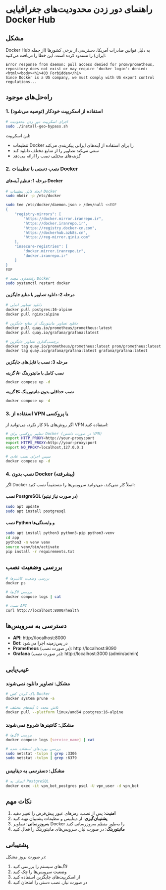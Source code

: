 # راهنمای دور زدن محدودیت‌های جغرافیایی Docker Hub

## مشکل
Docker Hub به دلیل قوانین صادرات آمریکا، دسترسی از برخی کشورها (از جمله ایران) را مسدود کرده است. این خطا را دریافت می‌کنید:

```
Error response from daemon: pull access denied for prom/prometheus, repository does not exist or may require 'docker login': denied: <html><body><h1>403 Forbidden</h1>
Since Docker is a US company, we must comply with US export control regulations...
```

## راه‌حل‌های موجود

### 1. استفاده از اسکریپت خودکار (توصیه می‌شود)

```bash
# اجرای اسکریپت دور زدن محدودیت
sudo ./install-geo-bypass.sh
```

این اسکریپت:
- تنظیمات Docker را برای استفاده از آینه‌های ایرانی پیکربندی می‌کند
- سعی می‌کند تصاویر را از منابع مختلف دانلود کند
- گزینه‌های مختلف نصب را ارائه می‌دهد

### 2. نصب دستی با تنظیمات Docker

#### مرحله 1: تنظیم آینه‌های Docker

```bash
# ایجاد فایل تنظیمات Docker
sudo mkdir -p /etc/docker

sudo tee /etc/docker/daemon.json > /dev/null <<EOF
{
    "registry-mirrors": [
        "https://docker.mirror.iranrepo.ir",
        "https://docker.iranrepo.ir",
        "https://registry.docker-cn.com",
        "https://dockerhub.azk8s.cn",
        "https://reg-mirror.qiniu.com"
    ],
    "insecure-registries": [
        "docker.mirror.iranrepo.ir",
        "docker.iranrepo.ir"
    ]
}
EOF

# راه‌اندازی مجدد Docker
sudo systemctl restart docker
```

#### مرحله 2: دانلود تصاویر با منابع جایگزین

```bash
# دانلود تصاویر اصلی
docker pull postgres:16-alpine
docker pull nginx:alpine

# دانلود تصاویر مانیتورینگ از منابع جایگزین
docker pull quay.io/prometheus/prometheus:latest
docker pull quay.io/grafana/grafana:latest

# برچسب‌گذاری تصاویر جایگزین
docker tag quay.io/prometheus/prometheus:latest prom/prometheus:latest
docker tag quay.io/grafana/grafana:latest grafana/grafana:latest
```

#### مرحله 3: نصب با فایل‌های جایگزین

**گزینه A: نصب کامل با مانیتورینگ**
```bash
docker compose up -d
```

**گزینه B: نصب حداقلی بدون مانیتورینگ**
```bash
docker compose up -d
```

### 3. استفاده از VPN یا پروکسی

اگر روش‌های بالا کار نکرد، می‌توانید از VPN استفاده کنید:

```bash
# تنظیم پروکسی برای Docker (در صورت داشتن VPN)
export HTTP_PROXY=http://your-proxy:port
export HTTPS_PROXY=http://your-proxy:port
export NO_PROXY=localhost,127.0.0.1

# سپس اجرای نصب عادی
docker compose up -d
```

### 4. نصب بدون Docker (پیشرفته)

اگر Docker اصلاً کار نمی‌کند، می‌توانید سرویس‌ها را مستقیماً نصب کنید:

#### نصب PostgreSQL (در صورت نیاز نیتیو)
```bash
sudo apt update
sudo apt install postgresql
```

#### نصب Python و وابستگی‌ها
```bash
sudo apt install python3 python3-pip python3-venv
cd app
python3 -m venv venv
source venv/bin/activate
pip install -r requirements.txt
```

## بررسی وضعیت نصب

```bash
# بررسی وضعیت کانتینرها
docker ps

# بررسی لاگ‌ها
docker compose logs | cat

# تست API
curl http://localhost:8000/health
```

## دسترسی به سرویس‌ها

- **API**: http://localhost:8000
- **Bot**: در پس‌زمینه اجرا می‌شود
- **Prometheus** (در صورت نصب): http://localhost:9090
- **Grafana** (در صورت نصب): http://localhost:3000 (admin/admin)

## عیب‌یابی

### مشکل: تصاویر دانلود نمی‌شوند
```bash
# پاک کردن کش Docker
docker system prune -a

# تلاش مجدد با آینه‌های مختلف
docker pull --platform linux/amd64 postgres:16-alpine
```

### مشکل: کانتینرها شروع نمی‌شوند
```bash
# بررسی لاگ‌ها
docker compose logs [service_name] | cat

# بررسی پورت‌های استفاده شده
sudo netstat -tulpn | grep :3306
sudo netstat -tulpn | grep :6379
```

### مشکل: دسترسی به دیتابیس
```bash
# اتصال به PostgreSQL
docker exec -it vpn_bot_postgres psql -U vpn_user -d vpn_bot
```

## نکات مهم

1. **امنیت**: پس از نصب، رمزهای عبور پیش‌فرض را تغییر دهید
2. **پشتیبان‌گیری**: از دیتابیس و تنظیمات پشتیبان تهیه کنید
3. **به‌روزرسانی**: تصاویر Docker را به‌طور منظم به‌روزرسانی کنید
4. **مانیتورینگ**: در صورت نیاز، سرویس‌های مانیتورینگ را فعال کنید

## پشتیبانی

در صورت بروز مشکل:
1. لاگ‌های سیستم را بررسی کنید
2. وضعیت سرویس‌ها را چک کنید
3. از اسکریپت‌های جایگزین استفاده کنید
4. در صورت نیاز، نصب دستی را امتحان کنید